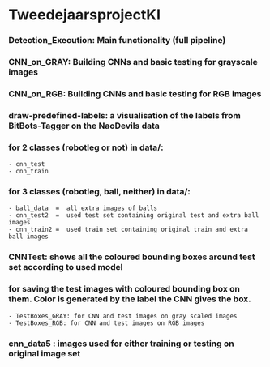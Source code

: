 # TweedejaarsprojectKI

### Detection_Execution: Main functionality (full pipeline)
### CNN_on_GRAY: Building CNNs and basic testing for grayscale images
### CNN_on_RGB: Building CNNs and basic testing for RGB images
### draw-predefined-labels: a visualisation of the labels from BitBots-Tagger on the NaoDevils data

### for 2 classes (robotleg or not) in data/:
	- cnn_test
	- cnn_train

### for 3 classes (robotleg, ball, neither) in data/:
	- ball_data  =  all extra images of balls
	- cnn_test2  =	used test set containing original test and extra ball images
	- cnn_train2 =	used train set containing original train and extra ball images

### CNNTest: shows all the coloured bounding boxes around test set according to used model

### for saving the test images with coloured bounding box on them. Color is generated by the label the CNN gives the box.
	- TestBoxes_GRAY: for CNN and test images on gray scaled images
	- TestBoxes_RGB: for CNN and test images on RGB images


### cnn_data5 : images used for either training or testing on original image set

